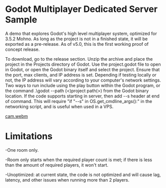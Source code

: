 # Godot Multiplayer Dedicated Server Sample
A demo that explores Godot's high level multiplayer system, optimized for 3.5.2 Mohno.  As long as the project is not in a finished state, it will be exported as a pre-release. As of v5.0, this is the first working proof of concept release.

To download, go to the release section. Unzip the archive and place the project in the Projects directory of Godot. Use the project.godot file to open in Godot, or open the Godot binary itself and select the project.  Ensure that the port, max clients, and IP address is set. Depending if testing locally or not, the IP address will vary according to your computer's network settings.  Two ways to run include using the play button within the Godot program, or the command .\godot --path (<)project path(>) from the Godot binary location. If the code supports starting in server, then add --s header at end of command. This will require "if "--s" in OS.get_cmdline_args():" in the networking script, and is useful when used in  a VPS.

[cam.webm](https://github.com/Mathiaszero/Godot--Multiplayer-Dedicated-Server-Sample/assets/55817193/89daf6dc-3ba3-41ba-815d-812bd62492f7)

# Limitations
-One room only.

-Room only starts when the required player count is met; if there is less than the amount of required players, it won't start.

-Unoptimized: at current state, the code is not optimized and will cause lag, latency, and other issues when running more than 2 players.


